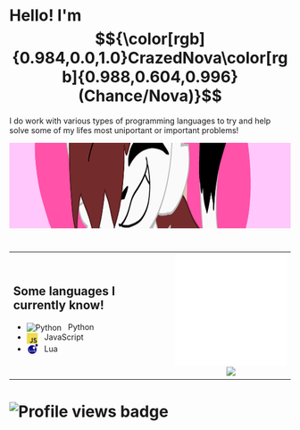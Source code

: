

<!---Colorable text --->


# Hello! I'm $${\color[rgb]{0.984,0.0,1.0}CrazedNova\color[rgb]{0.988,0.604,0.996}(Chance/Nova)}$$
I do work with various types of programming languages to try and help solve some of my lifes most uniportant or important problems!
<p align="center">
  <img src="assets/profile.png" alt="Banner" width="1269" height="153">
</p>





#
<table width="100%">
  <tr>
    <td valign="middle" style="padding-right: 10px;">
      <h2>Some languages I currently know!</h2>
      <ul>
        <li>
          <img src="https://i.redd.it/dclacd1t6t791.png" alt="Python" height="20" style="vertical-align: middle; margin-right: 8px;" />
          Python
        </li>
        <li>
          <img src="https://raw.githubusercontent.com/devicons/devicon/master/icons/javascript/javascript-original.svg" alt="JavaScript" height="20" style="vertical-align: middle; margin-right: 8px;" />
          JavaScript
        </li>
        <li>
          <img src="https://raw.githubusercontent.com/devicons/devicon/master/icons/lua/lua-original.svg" alt="Lua" height="20" style="vertical-align: middle; margin-right: 8px;" />
          Lua
        </li>
        <!-- Add more languages as you want -->
      </ul>
    </td>
    <td width="200" align="center" valign="middle">
      <img src="https://raw.githubusercontent.com/CrazedNova/CrazedNova/refs/heads/main/download.svg" height="200" />
      <img height="200" src="https://cdn.discordapp.com/emojis/827964533792440421.gif" />
    </td>
  </tr>
</table>

<!--- Display profile views --->
<h1 align="left">
  <img src="https://komarev.com/ghpvc/?username=CrazedNova&style=for-the-badge&color=fa00c4" alt="Profile views badge">
</h1>
